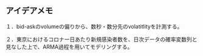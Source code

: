 ## アイデアメモ

１．bid-askのvolumeの偏りから、数秒・数分先のvolatitlityを計測する。

２．東京におけるコロナ一日あたり新規感染者数を、日次データの確率変数列と見なした上で、ARMA過程を用いてモデリングする。
